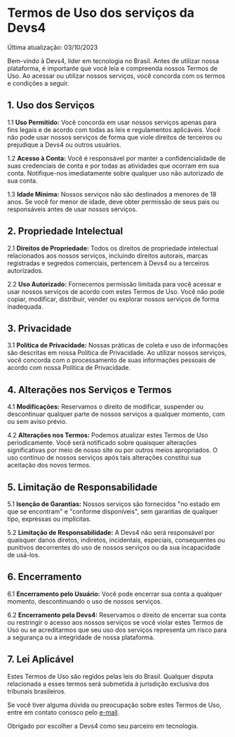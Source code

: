 # Termos de Uso dos serviços da Devs4

Última atualização: 03/10/2023

Bem-vindo à Devs4, líder em tecnologia no Brasil. Antes de utilizar nossa plataforma, é importante que você leia e compreenda nossos Termos de Uso. Ao acessar ou utilizar nossos serviços, você concorda com os termos e condições a seguir.

## 1. Uso dos Serviços

1.1 **Uso Permitido:** Você concorda em usar nossos serviços apenas para fins legais e de acordo com todas as leis e regulamentos aplicáveis. Você não pode usar nossos serviços de forma que viole direitos de terceiros ou prejudique a Devs4 ou outros usuários.

1.2 **Acesso à Conta:** Você é responsável por manter a confidencialidade de suas credenciais de conta e por todas as atividades que ocorram em sua conta. Notifique-nos imediatamente sobre qualquer uso não autorizado de sua conta.

1.3 **Idade Mínima:** Nossos serviços não são destinados a menores de 18 anos. Se você for menor de idade, deve obter permissão de seus pais ou responsáveis antes de usar nossos serviços.

## 2. Propriedade Intelectual

2.1 **Direitos de Propriedade:** Todos os direitos de propriedade intelectual relacionados aos nossos serviços, incluindo direitos autorais, marcas registradas e segredos comerciais, pertencem à Devs4 ou a terceiros autorizados.

2.2 **Uso Autorizado:** Fornecemos permissão limitada para você acessar e usar nossos serviços de acordo com estes Termos de Uso. Você não pode copiar, modificar, distribuir, vender ou explorar nossos serviços de forma inadequada.

## 3. Privacidade

3.1 **Política de Privacidade:** Nossas práticas de coleta e uso de informações são descritas em nossa Política de Privacidade. Ao utilizar nossos serviços, você concorda com o processamento de suas informações pessoais de acordo com nossa Política de Privacidade.

## 4. Alterações nos Serviços e Termos

4.1 **Modificações:** Reservamos o direito de modificar, suspender ou descontinuar qualquer parte de nossos serviços a qualquer momento, com ou sem aviso prévio.

4.2 **Alterações nos Termos:** Podemos atualizar estes Termos de Uso periodicamente. Você será notificado sobre quaisquer alterações significativas por meio de nosso site ou por outros meios apropriados. O uso contínuo de nossos serviços após tais alterações constitui sua aceitação dos novos termos.

## 5. Limitação de Responsabilidade

5.1 **Isenção de Garantias:** Nossos serviços são fornecidos "no estado em que se encontram" e "conforme disponíveis", sem garantias de qualquer tipo, expressas ou implícitas.

5.2 **Limitação de Responsabilidade:** A Devs4 não será responsável por quaisquer danos diretos, indiretos, incidentais, especiais, consequentes ou punitivos decorrentes do uso de nossos serviços ou da sua incapacidade de usá-los.

## 6. Encerramento

6.1 **Encerramento pelo Usuário:** Você pode encerrar sua conta a qualquer momento, descontinuando o uso de nossos serviços.

6.2 **Encerramento pela Devs4:** Reservamos o direito de encerrar sua conta ou restringir o acesso aos nossos serviços se você violar estes Termos de Uso ou se acreditarmos que seu uso dos serviços representa um risco para a segurança ou a integridade de nossa plataforma.

## 7. Lei Aplicável

Estes Termos de Uso são regidos pelas leis do Brasil. Qualquer disputa relacionada a esses termos será submetida à jurisdição exclusiva dos tribunais brasileiros.

Se você tiver alguma dúvida ou preocupação sobre estes Termos de Uso, entre em contato conosco pelo [e-mail](contato@devs4.io).

Obrigado por escolher a Devs4 como seu parceiro em tecnologia.
